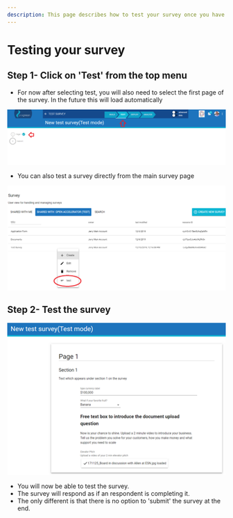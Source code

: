 ```yaml
---
description: This page describes how to test your survey once you have set it up.
---
```


# Testing your survey

## Step 1- Click on 'Test' from the top menu

* For now after selecting test, you will also need to select the first page of the survey.  In the future this will load automatically 

![](../../../../.gitbook/assets/image%20%28132%29.png)

* You can also test a survey directly from the main survey page 

![](../../../../.gitbook/assets/image%20%28116%29.png)

## Step 2- Test the survey

![](../../../../.gitbook/assets/image%20%28162%29.png)

* You will now be able to test the survey.
* The survey will respond as if an respondent is completing it.
* The only different is that there is no option to 'submit' the survey at the end.

